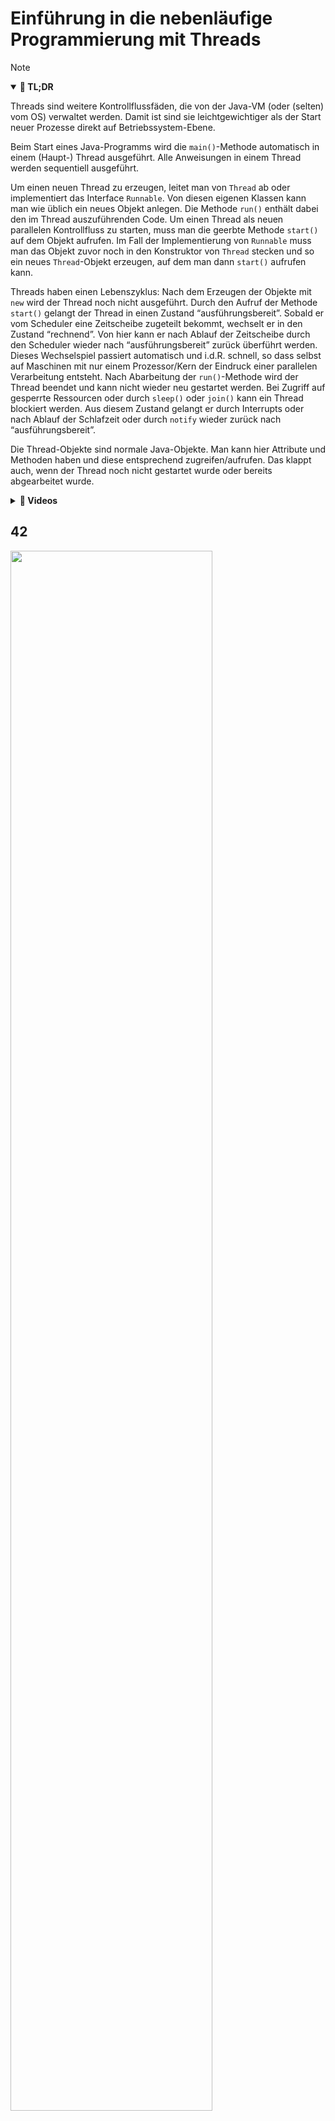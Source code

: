 # Einführung in die nebenläufige Programmierung mit Threads

> [!NOTE]
>
> <details open>
>
> <summary><strong>🎯 TL;DR</strong></summary>
>
> Threads sind weitere Kontrollflussfäden, die von der Java-VM (oder
> (selten) vom OS) verwaltet werden. Damit ist sind sie
> leichtgewichtiger als der Start neuer Prozesse direkt auf
> Betriebssystem-Ebene.
>
> Beim Start eines Java-Programms wird die `main()`-Methode automatisch
> in einem (Haupt-) Thread ausgeführt. Alle Anweisungen in einem Thread
> werden sequentiell ausgeführt.
>
> Um einen neuen Thread zu erzeugen, leitet man von `Thread` ab oder
> implementiert das Interface `Runnable`. Von diesen eigenen Klassen
> kann man wie üblich ein neues Objekt anlegen. Die Methode `run()`
> enthält dabei den im Thread auszuführenden Code. Um einen Thread als
> neuen parallelen Kontrollfluss zu starten, muss man die geerbte
> Methode `start()` auf dem Objekt aufrufen. Im Fall der Implementierung
> von `Runnable` muss man das Objekt zuvor noch in den Konstruktor von
> `Thread` stecken und so ein neues `Thread`-Objekt erzeugen, auf dem
> man dann `start()` aufrufen kann.
>
> Threads haben einen Lebenszyklus: Nach dem Erzeugen der Objekte mit
> `new` wird der Thread noch nicht ausgeführt. Durch den Aufruf der
> Methode `start()` gelangt der Thread in einen Zustand
> “ausführungsbereit”. Sobald er vom Scheduler eine Zeitscheibe
> zugeteilt bekommt, wechselt er in den Zustand “rechnend”. Von hier
> kann er nach Ablauf der Zeitscheibe durch den Scheduler wieder nach
> “ausführungsbereit” zurück überführt werden. Dieses Wechselspiel
> passiert automatisch und i.d.R. schnell, so dass selbst auf Maschinen
> mit nur einem Prozessor/Kern der Eindruck einer parallelen
> Verarbeitung entsteht. Nach Abarbeitung der `run()`-Methode wird der
> Thread beendet und kann nicht wieder neu gestartet werden. Bei Zugriff
> auf gesperrte Ressourcen oder durch `sleep()` oder `join()` kann ein
> Thread blockiert werden. Aus diesem Zustand gelangt er durch
> Interrupts oder nach Ablauf der Schlafzeit oder durch `notify` wieder
> zurück nach “ausführungsbereit”.
>
> Die Thread-Objekte sind normale Java-Objekte. Man kann hier Attribute
> und Methoden haben und diese entsprechend zugreifen/aufrufen. Das
> klappt auch, wenn der Thread noch nicht gestartet wurde oder bereits
> abgearbeitet wurde.
>
> </details>
>
> <details>
>
> <summary><strong>🎦 Videos</strong></summary>
>
> - [VL Threads Intro](https://youtu.be/ClfXbNPRl_8)
> - [Demo Threads Intro: Erzeugen von
>   Threads](https://youtu.be/zcVqFAx5D0E)
> - [Demo Threads Intro: Arbeiten mit Threads
>   (`join()`)](https://youtu.be/lQ_JSHBGhdU)
>
> </details>

## 42

<img src="images/screenshot_swingworker.png" width="80%">

<p align="right"><a href="https://github.com/Programmiermethoden-CampusMinden/PM-Lecture/blob/master/markdown/threads/src/misc/SwingWorkerDemo.java">Demo: misc.SwingWorkerDemo (GUI ausprobieren)</a></p>

## Einführung in nebenläufige Programmierung

### Traditionelle Programmierung

- Aufruf einer Methode verlagert Kontrollfluss in diese Methode
- Code hinter Methodenaufruf wird erst **nach Beendigung** der Methode
  ausgeführt

``` java
public class Traditional {
    public static void main(String... args) {
        Traditional x = new Traditional();

        System.out.println("main(): vor run()");
        x.run();
        System.out.println("main(): nach run()");
    }

    public void run() {
        IntStream.range(0, 10).mapToObj(i -> "in run()").forEach(System.out::println);
    }
}
```

<p align="right"><a href="https://github.com/Programmiermethoden-CampusMinden/PM-Lecture/blob/master/markdown/threads/src/intro/Traditional.java">Demo: intro.Traditional</a></p>

### Nebenläufige Programmierung

- Erzeugung eines neuen Kontrollflussfadens (Thread)
  - **Läuft (quasi-) parallel zu bisherigem Kontrollfluss**
- Threads können unabhängig von einander arbeiten
- Zustandsverwaltung durch Java-VM (oder Unterstützung durch
  Betriebssystem)
  - Aufruf einer bestimmten Methode erzeugt neuen Kontrollflussfaden
  - Der neue Thread arbeitet “parallel” zum bisherigen Thread
  - Kontrolle kehrt sofort wieder zurück: Code hinter dem Methodenaufruf
    wird ausgeführt ohne auf die Beendigung der aufgerufenen Methode zu
    warten
  - Verteilung der Threads auf die vorhandenen Prozessorkerne abhängig
    von der Java-VM

``` java
public class Threaded extends Thread {
    public static void main(String... args) {
        Threaded x = new Threaded();

        System.out.println("main(): vor run()");
        x.start();
        System.out.println("main(): nach run()");
    }

    @Override
    public void run() {
        IntStream.range(0, 10).mapToObj(i -> "in run()").forEach(System.out::println);
    }
}
```

<p align="right"><a href="https://github.com/Programmiermethoden-CampusMinden/PM-Lecture/blob/master/markdown/threads/src/intro/Threaded.java">Demo: intro.Threaded</a></p>

## Erzeugen von Threads

- Ableiten von `Thread` oder Implementierung von `Runnable`

  <img src="images/ThreadRunnable.png" width="80%">

- Methode `run()` implementieren, aber nicht aufrufen

- Methode `start()` aufrufen, aber (i.d.R.) nicht implementieren

<p align="right"><a href="https://github.com/Programmiermethoden-CampusMinden/PM-Lecture/blob/master/markdown/threads/src/creation/">Demo: creation.*</a></p>

### Ableiten von *Thread*

- `start()` startet den Thread und sorgt für Ausführung von `run()`
- `start()` nur einmal aufrufen

### Implementierung von *Runnable*

- Ebenfalls `run()` implementieren
- Neues `Thread`-Objekt erzeugen, Konstruktor das eigene Runnable
  übergeben
- Für Thread-Objekt die Methode `start()` aufrufen
  - Startet den Thread (das Runnable) und sorgt für Ausführung von
    `run()`

Vorteil von `Runnable`: Ist ein Interface, d.h. man kann noch von einer
anderen Klasse erben

## Zustandsmodell von Threads (vereinfacht)

Threads haben einen Lebenszyklus: Nach dem Erzeugen der Objekte mit
`new` wird der Thread noch nicht ausgeführt. Er ist sozusagen in einem
Zustand “erzeugt”. Man kann bereits mit dem Objekt interagieren, also
auf Attribute zugreifen und Methoden aufrufen.

Durch den Aufruf der Methode `start()` gelangt der Thread in einen
Zustand “ausführungsbereit”, er läuft also aus Nutzersicht. Allerdings
hat er noch keine Ressourcen zugeteilt (CPU, …), so dass er tatsächlich
noch nicht rechnet. Sobald er vom Scheduler eine Zeitscheibe zugeteilt
bekommt, wechselt er in den Zustand “rechnend” und führt den Inhalt der
`run()`-Methode aus. Von hier kann er nach Ablauf der Zeitscheibe durch
den Scheduler wieder nach “ausführungsbereit” zurück überführt werden.
Dieses Wechselspiel passiert automatisch und i.d.R. schnell, so dass
selbst auf Maschinen mit nur einem Prozessor/Kern der Eindruck einer
parallelen Verarbeitung entsteht.

Nach der Abarbeitung der `run()`-Methode oder bei einer nicht gefangenen
Exception wird der Thread beendet und kann nicht wieder neu gestartet
werden. Auch wenn der Thread abgelaufen ist, kann man mit dem Objekt wie
üblich interagieren (nur eben nicht mehr parallel).

Bei Zugriff auf gesperrte Ressourcen oder durch Aufrufe von Methoden wie
`sleep()` oder `join()` kann ein Thread blockiert werden. Hier führt der
Thread nichts aus, bekommt durch den Scheduler aber auch keine neue
Zeitscheibe zugewiesen. Aus diesem Zustand gelangt der Thread wieder
heraus, etwa durch Interrupts (Aufruf der Methode `interrupt()` auf dem
Thread-Objekt) oder nach Ablauf der Schlafzeit (in `sleep()`) oder durch
ein `notify`, und wird wieder zurück nach “ausführungsbereit” versetzt
und wartet auf die Zuteilung einer Zeitscheibe durch den Scheduler.

Sie finden in ([Boles 2008, Kap. 5.2](#ref-Boles2008) “Thread-Zustände”)
eine schöne ausführliche Darstellung.

### Threads können wie normale Objekte kommunizieren

- Zugriff auf (`public`) Attribute (oder eben über Methoden)
- Aufruf von Methoden

### Threads können noch mehr

- Eine Zeitlang schlafen: `Thread.sleep(<duration_ms>)`

  - Statische Methode der Klasse `Thread` (Klassenmethode)
  - Aufrufender Thread wird bis zum Ablauf der Zeit oder bis zum Aufruf
    der `interrupt()`-Methode des Threads blockiert
  - “Moderne” Alternative: `TimeUnit`, beispielsweise
    `TimeUnit.SECONDS.sleep( 2 );`

- Prozessor abgeben und hinten in Warteschlange einreihen: `yield()`

- Andere Threads stören: `otherThreadObj.interrupt()`

  - Die Methoden `sleep()`, `wait()` und `join()` im empfangenden Thread
    `otherThreadObj` lösen eine `InterruptedException` aus, wenn sie
    durch die Methode `interrupt()` unterbrochen werden. Das heißt,
    `interrupt()` beendet diese Methoden mit der Ausnahme.
  - Empfangender Thread verlässt ggf. den Zustand “blockiert” und
    wechselt in den Zustand “ausführungsbereit”

- Warten auf das Ende anderer Threads: `otherThreadObj.join()`

  - Ausführender Thread wird blockiert (also nicht `otherThreadObj`!)
  - Blockade des Aufrufers wird beendet, wenn der andere Thread
    (`otherThreadObj`) beendet wird.

*Hinweis:* Ein Thread wird beendet, wenn

- die `run()`-Methode normal endet, oder
- die `run()`-Methode durch eine nicht gefangene Exception beendet wird,
  oder
- von außen die Methode `stop()` aufgerufen wird (Achtung: Deprecated!
  Einen richtigen Ersatz gibt es aber auch nicht.).

*Hinweis:* Die Methoden `wait()`, `notify()`/`notifyAll()` und die
“`synchronized`-Sperre” werden in der Sitzung \[“Threads:
Synchronisation”\](threads-intro. besprochen.

<p align="right"><a href="https://github.com/Programmiermethoden-CampusMinden/PM-Lecture/blob/master/markdown/threads/src/intro/Join.java">Demo: intro.Join</a></p>

## Wrap-Up

Threads sind weitere Kontrollflussfäden, von Java-VM (oder (selten) von
OS) verwaltet

- Ableiten von `Thread` oder implementieren von `Runnable`
- Methode `run` enthält den auszuführenden Code
- Starten des Threads mit `start` (nie mit `run`!)

## 📖 Zum Nachlesen

- Ullenboom ([2021, Kap. 16](#ref-Ullenboom2021))
- Oracle Corporation ([2022](#ref-Java-SE-Tutorial))
- Boles ([2008](#ref-Boles2008))

------------------------------------------------------------------------

> [!TIP]
>
> <details>
>
> <summary><strong>✅ Lernziele</strong></summary>
>
> - k2: Grundsätzlicher Unterschied zw. Threads und Prozessen
> - k2: Lebenszyklus von Threads
> - k3: Erzeugen und Starten von Threads
> - k3: Kommunikation mit Objekten
>
> </details>
>
> <details>
>
> <summary><strong>🧩 Quizzes</strong></summary>
>
> - [Quiz Threads Intro
>   (ILIAS)](https://www.hsbi.de/elearning/goto.php?target=tst_1106529&client_id=FH-Bielefeld)
>
> </details>

------------------------------------------------------------------------

> [!NOTE]
>
> <details>
>
> <summary><strong>👀 Quellen</strong></summary>
>
> <div id="refs" class="references csl-bib-body hanging-indent"
> entry-spacing="0">
>
> <div id="ref-Boles2008" class="csl-entry">
>
> Boles, D. 2008. *Parallele Programmierung spielend gelernt mit dem
> Java-Hamster-Modell*. Vieweg+Teubne.
> <http://www.boles.de/hamster/band3.html>.
>
> </div>
>
> <div id="ref-Java-SE-Tutorial" class="csl-entry">
>
> Oracle Corporation. 2022. „The Java Tutorials“. 2022.
> <https://docs.oracle.com/javase/tutorial/>.
>
> </div>
>
> <div id="ref-Ullenboom2021" class="csl-entry">
>
> Ullenboom, C. 2021. *Java ist auch eine Insel*. 16. Aufl.
> Rheinwerk-Verlag.
> <https://openbook.rheinwerk-verlag.de/javainsel/index.html>.
>
> </div>
>
> </div>
>
> </details>

------------------------------------------------------------------------

<img src="https://licensebuttons.net/l/by-sa/4.0/88x31.png" width="10%">

Unless otherwise noted, this work is licensed under CC BY-SA 4.0.

<blockquote><p><sup><sub><strong>Last modified:</strong> 71232c0 (tooling: shift headings (use h1 as top-level headings), 2025-04-29)<br></sub></sup></p></blockquote>
